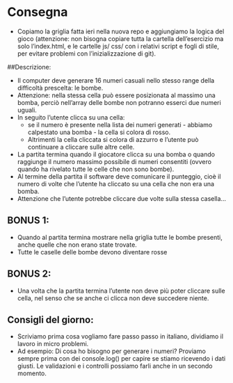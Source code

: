 # Consegna
- Copiamo la griglia fatta ieri nella nuova repo e aggiungiamo la logica del gioco (attenzione: non bisogna copiare tutta la cartella dell’esercizio ma solo l’index.html, e le cartelle js/ css/ con i relativi script e fogli di stile, per evitare problemi con l’inizializzazione di git).

##Descrizione:
- Il computer deve generare 16 numeri casuali nello stesso range della difficoltà prescelta: le bombe.
- Attenzione: nella stessa cella può essere posizionata al massimo una bomba, perciò nell’array delle bombe non potranno esserci due numeri uguali.
- In seguito l’utente clicca su una cella:
    - se il numero è presente nella lista dei numeri generati - abbiamo calpestato una bomba - la cella si colora di rosso.
    - Altrimenti la cella cliccata si colora di azzurro e l’utente può continuare a cliccare sulle altre celle.
- La partita termina quando il giocatore clicca su una bomba o quando raggiunge il numero massimo possibile di numeri consentiti (ovvero quando ha rivelato tutte le celle che non sono bombe).
- Al termine della partita il software deve comunicare il punteggio, cioè il numero di volte che l’utente ha cliccato su una cella che non era una bomba.
- Attenzione che l’utente potrebbe cliccare due volte sulla stessa casella…

## BONUS 1:

- Quando al partita termina mostrare nella griglia tutte le bombe presenti, anche quelle che non erano state trovate.
- Tutte le caselle delle bombe devono diventare rosse

## BONUS 2:
- Una volta che la partita termina l’utente non deve più poter cliccare sulle cella, nel senso che se anche ci clicca non deve succedere niente.

## Consigli del giorno:
- Scriviamo prima cosa vogliamo fare passo passo in italiano, dividiamo il lavoro in micro problemi.
- Ad esempio: Di cosa ho bisogno per generare i numeri? Proviamo sempre prima con dei console.log() per capire se stiamo ricevendo i dati giusti. Le validazioni e i controlli possiamo farli anche in un secondo momento.